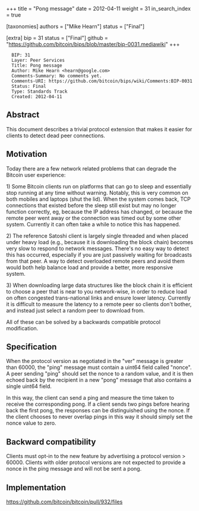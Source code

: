 +++
title = "Pong message"
date = 2012-04-11
weight = 31
in_search_index = true

[taxonomies]
authors = ["Mike Hearn"]
status = ["Final"]

[extra]
bip = 31
status = ["Final"]
github = "https://github.com/bitcoin/bips/blob/master/bip-0031.mediawiki"
+++

``` 
  BIP: 31
  Layer: Peer Services
  Title: Pong message
  Author: Mike Hearn <hearn@google.com>
  Comments-Summary: No comments yet.
  Comments-URI: https://github.com/bitcoin/bips/wiki/Comments:BIP-0031
  Status: Final
  Type: Standards Track
  Created: 2012-04-11
```

## Abstract

This document describes a trivial protocol extension that makes it
easier for clients to detect dead peer connections.

## Motivation

Today there are a few network related problems that can degrade the
Bitcoin user experience:

1\) Some Bitcoin clients run on platforms that can go to sleep and
essentially stop running at any time without warning. Notably, this is
very common on both mobiles and laptops (shut the lid). When the system
comes back, TCP connections that existed before the sleep still exist
but may no longer function correctly, eg, because the IP address has
changed, or because the remote peer went away or the connection was
timed out by some other system. Currently it can often take a while to
notice this has happened.

2\) The reference Satoshi client is largely single threaded and when
placed under heavy load (e.g., because it is downloading the block
chain) becomes very slow to respond to network messages. There's no easy
way to detect this has occurred, especially if you are just passively
waiting for broadcasts from that peer. A way to detect overloaded remote
peers and avoid them would both help balance load and provide a better,
more responsive system.

3\) When downloading large data structures like the block chain it is
efficient to choose a peer that is near to you network-wise, in order to
reduce load on often congested trans-national links and ensure lower
latency. Currently it is difficult to measure the latency to a remote
peer so clients don't bother, and instead just select a random peer to
download from.

All of these can be solved by a backwards compatible protocol
modification.

## Specification

When the protocol version as negotiated in the "ver" message is greater
than 60000, the "ping" message must contain a uint64 field called
"nonce". A peer sending "ping" should set the nonce to a random value,
and it is then echoed back by the recipient in a new "pong" message that
also contains a single uint64 field.

In this way, the client can send a ping and measure the time taken to
receive the corresponding pong. If a client sends two pings before
hearing back the first pong, the responses can be distinguished using
the nonce. If the client chooses to never overlap pings in this way it
should simply set the nonce value to zero.

## Backward compatibility

Clients must opt-in to the new feature by advertising a protocol version
\> 60000. Clients with older protocol versions are not expected to
provide a nonce in the ping message and will not be sent a pong.

## Implementation

<https://github.com/bitcoin/bitcoin/pull/932/files>
